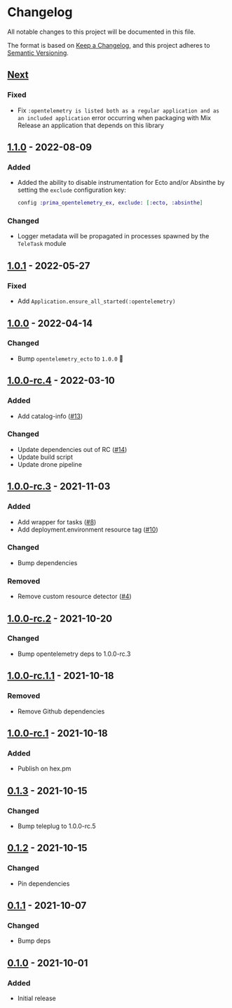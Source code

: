 # Changelog

All notable changes to this project will be documented in this file.

The format is based on [Keep a Changelog](https://keepachangelog.com/en/1.0.0/),
and this project adheres to [Semantic Versioning](https://semver.org/spec/v2.0.0.html).

## [Next]

### Fixed

- Fix `:opentelemetry is listed both as a regular application and as an included application` error occurring when 
 packaging with Mix Release an application that depends on this library

## [1.1.0] - 2022-08-09

### Added

- Added the ability to disable instrumentation for Ecto and/or Absinthe by setting the `exclude` configuration key:  
  ```elixir
  config :prima_opentelemetry_ex, exclude: [:ecto, :absinthe]
  ```

### Changed

- Logger metadata will be propagated in processes spawned by the `TeleTask` module

## [1.0.1] - 2022-05-27

### Fixed

- Add `Application.ensure_all_started(:opentelemetry)`

## [1.0.0] - 2022-04-14

### Changed

- Bump `opentelemetry_ecto` to `1.0.0` 🎉

## [1.0.0-rc.4] - 2022-03-10

### Added

- Add catalog-info ([#13](https://github.com/primait/prima_opentelemetry_ex/pull/13))

### Changed

- Update dependencies out of RC ([#14](https://github.com/primait/prima_opentelemetry_ex/pull/14))
- Update build script
- Update drone pipeline

## [1.0.0-rc.3] - 2021-11-03

### Added

- Add wrapper for tasks ([#8](https://github.com/primait/prima_opentelemetry_ex/pull/8))
- Add deployment.environment resource tag ([#10](https://github.com/primait/prima_opentelemetry_ex/pull/10))

### Changed

- Bump dependencies

### Removed

- Remove custom resource detector ([#4](https://github.com/primait/prima_opentelemetry_ex/pull/4))

## [1.0.0-rc.2] - 2021-10-20

### Changed

- Bump opentelemetry deps to 1.0.0-rc.3

## [1.0.0-rc.1.1] - 2021-10-18

### Removed

- Remove Github dependencies

## [1.0.0-rc.1] - 2021-10-18

### Added

- Publish on hex.pm

## [0.1.3] - 2021-10-15

### Changed

- Bump teleplug to 1.0.0-rc.5

## [0.1.2] - 2021-10-15

### Changed

- Pin dependencies

## [0.1.1] - 2021-10-07

### Changed

- Bump deps

## [0.1.0] - 2021-10-01

### Added

- Initial release

[Next]: https://github.com/primait/prima_opentelemetry_ex/compare/1.1.0...HEAD
[1.1.0]: https://github.com/primait/prima_opentelemetry_ex/compare/1.0.1...1.1.0
[1.0.1]: https://github.com/primait/prima_opentelemetry_ex/compare/1.0.0...1.0.1
[1.0.0]: https://github.com/primait/prima_opentelemetry_ex/compare/1.0.0-rc.4...1.0.0
[1.0.0-rc.4]: https://github.com/primait/prima_opentelemetry_ex/compare/1.0.0-rc.3...1.0.0-rc.4
[1.0.0-rc.3]: https://github.com/primait/prima_opentelemetry_ex/compare/1.0.0-rc.2...1.0.0-rc.3
[1.0.0-rc.2]: https://github.com/primait/prima_opentelemetry_ex/compare/1.0.0-rc.1.1...1.0.0-rc.2
[1.0.0-rc.1.1]: https://github.com/primait/prima_opentelemetry_ex/compare/1.0.0-rc.1...1.0.0-rc.1.1
[1.0.0-rc.1]: https://github.com/primait/prima_opentelemetry_ex/compare/0.1.3...1.0.0-rc.1
[0.1.3]: https://github.com/primait/prima_opentelemetry_ex/compare/0.1.2...0.1.3
[0.1.2]: https://github.com/primait/prima_opentelemetry_ex/compare/0.1.1...0.1.2
[0.1.1]: https://github.com/primait/prima_opentelemetry_ex/compare/0.1.0...0.1.1
[0.1.0]: https://github.com/primait/prima_opentelemetry_ex/releases/tag/0.1.0
